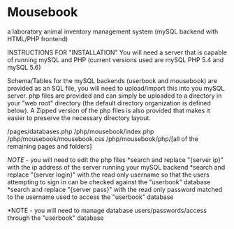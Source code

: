 # Mousebook
a laboratory animal inventory management system (mySQL backend with HTML/PHP frontend)

INSTRUCTIONS FOR "INSTALLATION"
You will need a server that is capable of running mySQL and PHP (current versions used are mySQL PHP 5.4 and mySQL 5.6)

Schema/Tables for the mySQL backends (userbook and mousebook) are provided as an SQL file, you will need to upload/import this into you mySQL server.
php files are provided and can simply be uploaded to a directory in your "web root" directory (the default directory organization is defined below). A Zipped version of the php files is also provided that makes it easier to preserve the necessary directory layout.

/pages/databases.php
/php/mousebook/index.php
/php/mousebook/mousebook.css
/php/mousebook/php/[all of the remaining pages and folders]

*NOTE* - you will need to edit the php files
*search and replace "{server ip}" with the ip address of the server running your mySQL backend
*search and replace "{server login}" with the read only username so that the users attempting to sign in can be checked against the "userbook" database
*search and replace "{server pass}" with the read only password matched to the username used to access the "userbook" database

*NOTE - you will need to manage database users/passwords/access through the "userbook" database
